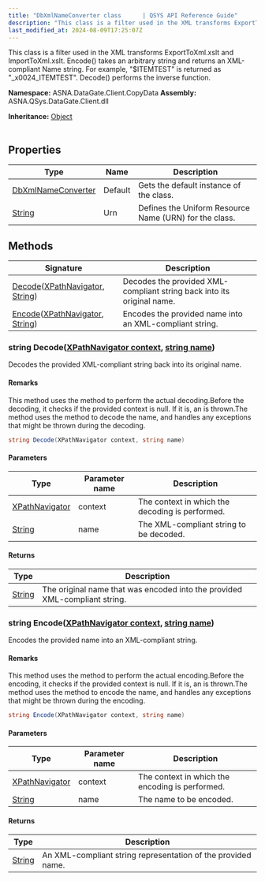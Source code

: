 ```yaml
---
title: "DbXmlNameConverter class      | QSYS API Reference Guide"
description: "This class is a filter used in the XML transforms ExportToXml.xslt and ImportToXml.xslt.  Encode() takes an arbitrary string and returns an XML-compli"
last_modified_at: 2024-08-09T17:25:07Z
---
```


This class is a filter used in the XML transforms ExportToXml.xslt and
ImportToXml.xslt.  Encode() takes an arbitrary string and returns an
XML-compliant Name string.  For example, "$ITEMTEST" is returned as
"_x0024_ITEMTEST".  Decode() performs the inverse function.

**Namespace:** ASNA.DataGate.Client.CopyData
**Assembly:** ASNA.QSys.DataGate.Client.dll

**Inheritance:** [Object](https://docs.microsoft.com/en-us/dotnet/api/system.object)
<br>
<br>

## Properties

| Type | Name | Description
| --- | --- | --- 
| [DbXmlNameConverter](/reference/datagate/datagate-client/db-xml-name-converter.html) | Default | Gets the default instance of the  class. |
| [String](https://learn.microsoft.com/en-us/dotnet/api/system.string?view=net-8.0) | Urn | Defines the Uniform Resource Name (URN) for the  class. |

## Methods

| Signature | Description |
| --- | --- |
| [Decode](#string-decodexpathnavigator-context-string-name)([XPathNavigator](https://learn.microsoft.com/en-us/dotnet/api/system.xml.xpath.xpathnavigator?view=net-8.0), [String](https://docs.microsoft.com/en-us/dotnet/api/system.string)) | Decodes the provided XML-compliant string back into its original name.
| [Encode](#string-encodexpathnavigator-context-string-name)([XPathNavigator](https://learn.microsoft.com/en-us/dotnet/api/system.xml.xpath.xpathnavigator?view=net-8.0), [String](https://docs.microsoft.com/en-us/dotnet/api/system.string)) | Encodes the provided name into an XML-compliant string.

### string Decode([XPathNavigator context](https://learn.microsoft.com/en-us/dotnet/api/system.xml.xpath.xpathnavigator?view=net-8.0), [string name](https://learn.microsoft.com/en-us/dotnet/api/system.string?view=net-8.0))

Decodes the provided XML-compliant string back into its original name.


#### Remarks
This method uses the  method to perform the actual decoding.Before the decoding, it checks if the provided context is null. If it is, an  is thrown.The  method uses the  method to decode the name, and handles any exceptions that might be thrown during the decoding.

```cs
string Decode(XPathNavigator context, string name)
```

#### Parameters

| Type | Parameter name | Description
| --- | --- | ---
| [XPathNavigator](https://learn.microsoft.com/en-us/dotnet/api/system.xml.xpath.xpathnavigator?view=net-8.0) | context | The  context in which the decoding is performed.
| [String](https://docs.microsoft.com/en-us/dotnet/api/system.string) | name | The XML-compliant string to be decoded.

#### Returns

| Type | Description
| --- | ---
| [String](https://docs.microsoft.com/en-us/dotnet/api/system.string) | The original name that was encoded into the provided XML-compliant string.

### string Encode([XPathNavigator context](https://learn.microsoft.com/en-us/dotnet/api/system.xml.xpath.xpathnavigator?view=net-8.0), [string name](https://learn.microsoft.com/en-us/dotnet/api/system.string?view=net-8.0))

Encodes the provided name into an XML-compliant string.


#### Remarks
This method uses the  method to perform the actual encoding.Before the encoding, it checks if the provided context is null. If it is, an  is thrown.The  method uses the  method to encode the name, and handles any exceptions that might be thrown during the encoding.

```cs
string Encode(XPathNavigator context, string name)
```

#### Parameters

| Type | Parameter name | Description
| --- | --- | ---
| [XPathNavigator](https://learn.microsoft.com/en-us/dotnet/api/system.xml.xpath.xpathnavigator?view=net-8.0) | context | The  context in which the encoding is performed.
| [String](https://docs.microsoft.com/en-us/dotnet/api/system.string) | name | The name to be encoded.

#### Returns

| Type | Description
| --- | ---
| [String](https://docs.microsoft.com/en-us/dotnet/api/system.string) | An XML-compliant string representation of the provided name.
